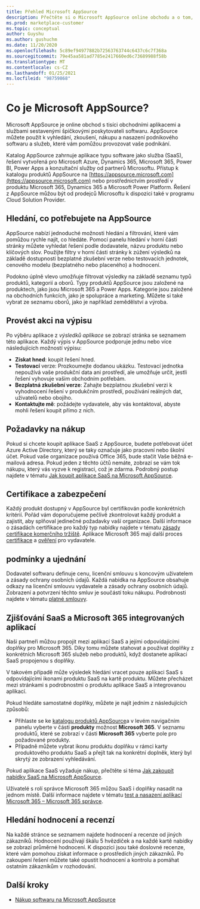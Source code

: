 ```yaml
---
title: Přehled Microsoft AppSource
description: Přečtěte si o Microsoft AppSource online obchodu a o tom, jak můžete najít a rozsáhlý katalog softwaru a řešení.
ms.prod: marketplace-customer
ms.topic: conceptual
author: Guyshu
ms.author: gushuchm
ms.date: 11/20/2020
ms.openlocfilehash: 5c89ef94977882b72563763744c6437c6c7f368a
ms.sourcegitcommit: 79e45aa581ad7785e2417660ed6c73689988f58b
ms.translationtype: MT
ms.contentlocale: cs-CZ
ms.lasthandoff: 01/25/2021
ms.locfileid: "98759868"
---
```

# <a name="what-is-microsoft-appsource"></a>Co je Microsoft AppSource?

Microsoft AppSource je online obchod s tisíci obchodními aplikacemi a službami sestavenými špičkovými poskytovateli softwaru. AppSource můžete použít k vyhledání, zkoušení, nákupu a nasazení podnikového softwaru a služeb, které vám pomůžou provozovat vaše podnikání.

Katalog AppSource zahrnuje aplikace typu software jako služba (SaaS), řešení vytvořená pro Microsoft Azure, Dynamics 365, Microsoft 365, Power BI, Power Apps a konzultační služby od partnerů Microsoftu. Přístup k katalogu produktů AppSource na [https://appsource.microsoft.com](https://appsource.microsoft.com) nebo prostřednictvím prostředí v produktu Microsoft 365, Dynamics 365 a Microsoft Power Platform. Řešení z AppSource můžou být od prodejců Microsoftu k dispozici také v programu Cloud Solution Provider.

## <a name="find-what-you-need-on-appsource"></a>Hledání, co potřebujete na AppSource

AppSource nabízí jednoduché možnosti hledání a filtrování, které vám pomůžou rychle najít, co hledáte. Pomocí panelu hledání v horní části stránky můžete vyhledat řešení podle dodavatele, názvu produktu nebo klíčových slov. Použijte filtry v horní části stránky k zúžení výsledků na základě dostupnosti bezplatné zkušební verze nebo testovacích jednotek, cenového modelu (bezplatného nebo placeného) a hodnocení.

Podokno úplně vlevo umožňuje filtrovat výsledky na základě seznamu typů produktů, kategorií a oborů. Typy produktů AppSource jsou založené na produktech, jako jsou Microsoft 365 a Power Apps. Kategorie jsou založené na obchodních funkcích, jako je spolupráce a marketing. Můžete si také vybrat ze seznamu oborů, jako je například zemědělství a výroba.

## <a name="take-action-on-a-listing"></a>Provést akci na výpisu

Po výběru aplikace z _výsledků aplikace_ se zobrazí stránka se seznamem této aplikace. Každý výpis v AppSource podporuje jednu nebo více následujících možností výpisu:

- **Získat hned**: koupit řešení hned.
- **Testovací** verze: Prozkoumejte dodanou ukázku. Testovací jednotka nepoužívá vaše produkční data ani prostředí, ale umožňuje určit, jestli řešení vyhovuje vašim obchodním potřebám.
- **Bezplatná zkušební verze**: Zahajte bezplatnou zkušební verzi k vyhodnocení řešení v produkčním prostředí, používání reálných dat, uživatelů nebo obojího.
- **Kontaktujte mě**: požádejte vydavatele, aby vás kontaktoval, abyste mohli řešení koupit přímo z nich.

## <a name="purchasing-requirements"></a>Požadavky na nákup

Pokud si chcete koupit aplikace SaaS z AppSource, budete potřebovat účet Azure Active Directory, který se taky označuje jako pracovní nebo školní účet. Pokud vaše organizace používá Office 365, bude stačit Vaše běžná e-mailová adresa. Pokud jeden z těchto účtů nemáte, zobrazí se vám tok nákupu, který vás vyzve k registraci, což je zdarma. Podrobný postup najdete v tématu [Jak koupit aplikace SaaS na Microsoft AppSource](purchase-software-appsource.md).

## <a name="certification-and-security"></a>Certifikace a zabezpečení

Každý produkt dostupný v AppSource byl certifikován podle konkrétních kritérií. Pořád vám doporučujeme pečlivě zkontrolovat každý produkt a zajistit, aby splňoval jedinečné požadavky vaší organizace. Další informace o zásadách certifikace pro každý typ nabídky najdete v tématu [zásady certifikace komerčního tržiště](/legal/marketplace/certification-policies). Aplikace Microsoft 365 mají další proces [certifikace](/microsoft-365-app-certification/docs/enterprise-app-certification-guide) a [ověření](/microsoft-365-app-certification/docs/enterprise-app-attestation-guide) pro vydavatele.

## <a name="terms-and-conditions"></a>podmínky a ujednání

Dodavatel softwaru definuje cenu, licenční smlouvu s koncovým uživatelem a zásady ochrany osobních údajů. Každá nabídka na AppSource obsahuje odkazy na licenční smlouvu vydavatele a zásady ochrany osobních údajů. Zobrazení a potvrzení těchto smluv je součástí toku nákupu. Podrobnosti najdete v tématu [platné smlouvy](legal-contracts.md).

## <a name="discover-saas-and-microsoft-365-integrated-apps"></a>Zjišťování SaaS a Microsoft 365 integrovaných aplikací

Naši partneři můžou propojit mezi aplikací SaaS a jejími odpovídajícími doplňky pro Microsoft 365. Díky tomu můžete stahovat a používat doplňky z konkrétních Microsoft 365 služeb nebo produktů, když dostanete aplikaci SaaS propojenou s doplňky.

V takovém případě může výsledek hledání vracet pouze aplikaci SaaS s odpovídajícími ikonami produktu SaaS na kartě produktu. Můžete přecházet mezi stránkami s podrobnostmi o produktu aplikace SaaS a integrovanou aplikací.

Pokud hledáte samostatné doplňky, můžete je najít jedním z následujících způsobů:

- Přihlaste se ke [katalogu produktů AppSource](https://appsource.microsoft.com/marketplace/apps/)a v levém navigačním panelu vyberte v části **produkty** možnost **Microsoft 365**. V seznamu produktů, které se zobrazí v části **Microsoft 365** vyberte pole pro požadované produkty.
- Případně můžete vybrat ikonu produktu doplňku v rámci karty produktového produktu SaaS a přejít tak na konkrétní doplněk, který byl skrytý ze zobrazení vyhledávání.

Pokud aplikace SaaS vyžaduje nákup, přečtěte si téma [Jak zakoupit nabídky SaaS na Microsoft AppSource](purchase-software-appsource.md).

Uživatelé s rolí správce Microsoft 365 můžou SaaS i doplňky nasadit na jednom místě. Další informace najdete v tématu [test a nasazení aplikací Microsoft 365 – Microsoft 365 správce](/microsoft-365/admin/manage/test-and-deploy-microsoft-365-apps).

## <a name="find-ratings-and-reviews"></a>Hledání hodnocení a recenzí

Na každé stránce se seznamem najdete hodnocení a recenze od jiných zákazníků. Hodnocení používají škálu 5 hvězdiček a na každé kartě nabídky se zobrazí průměrné hodnocení. K dispozici jsou také doslovné recenze, které vám pomohou získat informace o prostředích jiných zákazníků. Po zakoupení řešení můžete také opustit hodnocení a kontrolu a pomáhat ostatním zákazníkům v rozhodování.

## <a name="next-steps"></a>Další kroky

- [Nákup softwaru na Microsoft AppSource](purchase-software-appsource.md)
